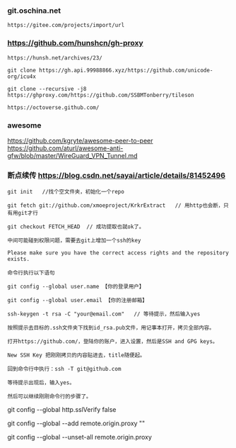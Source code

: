 

### git.oschina.net

    https://gitee.com/projects/import/url

### https://github.com/hunshcn/gh-proxy

    https://hunsh.net/archives/23/

    git clone https://gh.api.99988866.xyz/https://github.com/unicode-org/icu4x

    git clone --recursive -j8 https://ghproxy.com/https://github.com/SSBMTonberry/tileson

    https://octoverse.github.com/

### awesome

https://github.com/kgryte/awesome-peer-to-peer
https://github.com/aturl/awesome-anti-gfw/blob/master/WireGuard_VPN_Tunnel.md


### 断点续传 https://blog.csdn.net/sayai/article/details/81452496

    git init   //找个空文件夹，初始化一个repo

    git fetch git://github.com/xmoeproject/KrkrExtract   // 用http也会断，只有用git才行

    git checkout FETCH_HEAD  // 成功提取也就ok了。

    中间可能碰到权限问题，需要去git上增加一个ssh的key

    Please make sure you have the correct access rights and the repository exists.

    命令行执行以下语句

    git config --global user.name 【你的登录用户】

    git config --global user.email 【你的注册邮箱】

    ssh-keygen -t rsa -C "your@email.com"   // 等待提示，然后输入yes

    按照提示去目标的.ssh文件夹下找到id_rsa.pub文件，用记事本打开，拷贝全部内容。

    打开https://github.com/，登陆你的账户，进入设置，然后是SSH and GPG keys。

    New SSH Key 把刚刚拷贝的内容贴进去，title随便起。

    回到命令行中执行：ssh -T git@github.com

    等待提示出现后，输入yes。

    然后可以继续刚刚命令行的步骤了。



git config --global http.sslVerify false

git config --global --add remote.origin.proxy ""

git config --global --unset-all remote.origin.proxy

